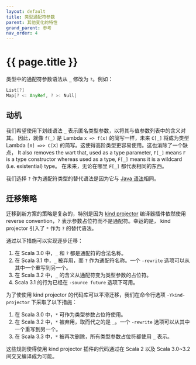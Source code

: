 ```yaml
---
layout: default
title: 类型通配符参数
parent: 其他变化的特性
grand_parent: 参考
nav_order: 4
---
```


# {{ page.title }}

类型中的通配符参数语法从 `_` 修改为 `?`。例如：

```scala
List[?]
Map[? <: AnyRef, ? >: Null]
```

## 动机

我们希望使用下划线语法 `_` 表示匿名类型参数，以将其与值参数列表中的含义对其。
因此，就像 `f(_)` 是 Lambda `x => f(x)` 的简写一样，未来 `C[_]` 将成为类型 Lambda 
`[X] =>> C[X]` 的简写。这使得高阶类型更容易使用。这也消除了一个缺点，
It also removes the wart that, used as a type parameter, 
`F[_]` means `F` is a type constructor whereas used as a type, 
`F[_]` means it is a wildcard (i.e. existential) type。
在未来，无论在哪里 `F[_]` 都代表相同的东西。

我们选择 `?` 作为通配符类型的替代语法是因为它与 
[Java 语法](https://docs.oracle.com/javase/tutorial/java/generics/wildcardGuidelines.html)相同。

## 迁移策略

迁移到新方案的策略是复杂的，特别是因为 [kind projector](https://github.com/typelevel/kind-projector) 
编译器插件依然使用 reverse convention，`?` 表示参数占位符而不是通配符。幸运的是，
kind projector 引入了 `*` 作为 `?` 的替代语法。

通过以下措施可以实现逐步迁移：

 1. 在 Scala 3.0 中，`_` 和 `?` 都是通配符的合法名称。
 2. 在 Scala 3.1 中，`_` 被弃用，而 `?` 作为通配符名称。一个 `-rewrite` 选项可以从其中一个重写到另一个。
 3. 在 Scala 3.2 中，`_` 的含义从通配符变为类型参数的占位符。
 4. Scala 3.1 的行为已经在 `-source future` 选项下可用。

为了使使用 kind projector 的代码库可以平滑迁移，我们在命令行选项 `-Ykind-projector` 
下采取了以下措施：

 1. 在 Scala 3.0 中，`*` 可作为类型参数占位符使用。
 2. 在 Scala 3.2 中，`*` 被弃用，取而代之的是 `_`。一个 `-rewrite` 选项可以从其中一个重写到另一个。
 3. 在 Scala 3.3 中，`*` 被再次删除，所有类型参数占位符都使用 `_` 表示。

这些规则使得使用 kind projector 插件的代码通过在 Scala 2 以及 Scala 3.0~3.2 间交叉编译成为可能。
